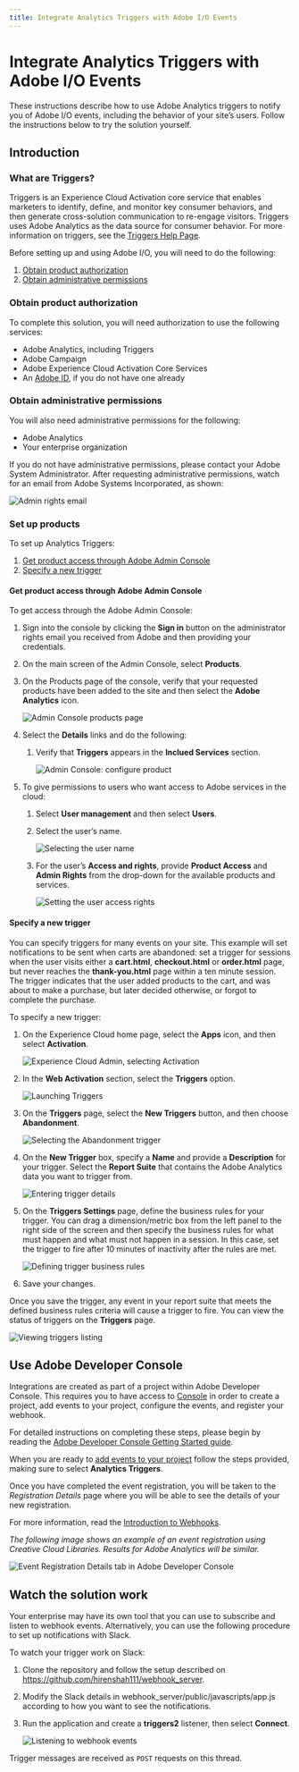 ```yaml
---
title: Integrate Analytics Triggers with Adobe I/O Events
---
```


# Integrate Analytics Triggers with Adobe I/O Events

These instructions describe how to use Adobe Analytics triggers to notify you of Adobe I/O events, including the behavior of your site&rsquo;s users. Follow the instructions below to try the solution yourself.

## Introduction

### What are Triggers?
Triggers is an Experience Cloud Activation core service that enables marketers to identify, define, and monitor key consumer behaviors, and then generate cross-solution communication to re-engage visitors. Triggers uses Adobe Analytics as the data source for consumer behavior.
For more information on triggers, see the [Triggers Help Page](https://experienceleague.adobe.com/en/docs/core-services/interface/services/triggers).


Before setting up and using Adobe I/O, you will need to do the following:

1. [Obtain product authorization](#obtain-product-authorization)
2. [Obtain administrative permissions](#obtain-administrative-permissions)

### Obtain product authorization

To complete this solution, you will need authorization to use the following services:
*   Adobe Analytics, including Triggers
*   Adobe Campaign
*	Adobe Experience Cloud Activation Core Services
*   An [Adobe ID](https://helpx.adobe.com/x-productkb/global/adobe-id-account-change.html), if you do not have one already

### Obtain administrative permissions

You will also need administrative permissions for the following:
* Adobe Analytics
* Your enterprise organization

If you do not have administrative permissions, please contact your Adobe System Administrator. After requesting administrative permissions, watch for an email from Adobe Systems Incorporated, as shown:

   ![Admin rights email](../img/events_atrig_01.png)

### Set up products

To set up Analytics Triggers:

1. [Get product access through Adobe Admin Console](#get-product-access-through-adobe-admin-console)
2. [Specify a new trigger](#specify-a-new-trigger)

#### Get product access through Adobe Admin Console	 

To get access through the Adobe Admin Console:

1.	Sign into the console by clicking the **Sign in** button on the administrator rights email you received from Adobe and then providing your credentials.

2.	On the main screen of the Admin Console, select **Products**.

3.	On the Products page of the console, verify that your requested products have been added to the site and then select the **Adobe Analytics** icon.

      ![Admin Console products page](../img/events_atrig_31.png "Admin Console products page")

4.	Select the **Details** links and do the following:

    1.	Verify that **Triggers** appears in the **Inclued Services** section.

        ![Admin Console: configure product](../img/events_atrig_32.png "Admin Console: configure product")

  5. To give permissions to users who want access to Adobe services in the cloud:

     1. Select **User management** and then select **Users**.
     2. Select the user&rsquo;s name.

        ![Selecting the user name](../img/events_atrig_05.png "Selecting the user name")

     3. For the user&rsquo;s **Access and rights**, provide **Product Access** and **Admin Rights** from the drop-down for the available products and services.

        ![Setting the user access rights](../img/events_atrig_06.png "Setting the user access rights")

#### Specify a new trigger

You can specify triggers for many events on your site. This example will set notifications to be sent when carts are abandoned: set a trigger for sessions when the user visits either a **cart.html**, **checkout.html** or **order.html** page, but never reaches the **thank-you.html** page within a ten minute session. The trigger indicates that the user added products to the cart, and was about to make a purchase, but later decided otherwise, or forgot to complete the purchase.

To specify a new trigger:

1. On the Experience Cloud home page, select the **Apps** icon, and then select **Activation**.

    ![Experience Cloud Admin, selecting Activation](../img/events_atrig_34.png "Experience Cloud Admin, selecting Activation")

2. In the **Web Activation** section, select the **Triggers** option.

    ![Launching Triggers](../img/events_atrig_33.png "Launching Triggers")

3. On the **Triggers** page, select the **New Triggers** button, and then choose **Abandonment**.

    ![Selecting the Abandonment trigger](../img/events_atrig_19.png "Selecting the Abandonment trigger")

4. On the **New Trigger** box, specify a **Name** and provide a **Description** for your trigger. Select the **Report Suite** that contains the Adobe Analytics data you want to trigger from.

    ![Entering trigger details](../img/events_atrig_20.png "Entering trigger details")

5. On the **Triggers Settings** page, define the business rules for your trigger. You can drag a dimension/metric box from the left panel to the right side of the screen and then specify the business rules for what must happen and what must not happen in a session. In this case, set the trigger to fire after 10 minutes of inactivity after the rules are met.

    ![Defining trigger business rules](../img/events_atrig_21.png "Defining trigger business rules")

6. Save your changes.

Once you save the trigger, any event in your report suite that meets the defined business rules criteria will cause a trigger to fire. You can view the status of triggers on the **Triggers** page.

![Viewing triggers listing](../img/events_atrig_22.png "Viewing triggers listing")

## Use Adobe Developer Console

Integrations are created as part of a project within Adobe Developer Console. This requires you to have access to [Console](https://www.adobe.com/go/devs_console_ui) in order to create a project, add events to your project, configure the events, and register your webhook.

For detailed instructions on completing these steps, please begin by reading the [Adobe Developer Console Getting Started guide](https://www.adobe.com/go/devs_console_getting_started). 

When you are ready to [add events to your project](https://developer.adobe.com/developer-console/docs/guides/services/services-add-event) follow the steps provided, making sure to select **Analytics Triggers**.

Once you have completed the event registration, you will be taken to the *Registration Details* page where you will be able to see the details of your new registration. 

For more information, read the [Introduction to Webhooks](../index.md). 

*The following image shows an example of an event registration using Creative Cloud Libraries. Results for Adobe Analytics will be similar.*

![Event Registration Details tab in Adobe Developer Console](../img/events-registration-details.png)


## Watch the solution work

Your enterprise may have its own tool that you can use to subscribe and listen to webhook events. Alternatively, you can use the following procedure to set up notifications with Slack.

To watch your trigger work on Slack:

1. Clone the repository and follow the setup described on https://github.com/hirenshah111/webhook_server.

2. Modify the Slack details in webhook_server/public/javascripts/app.js according to how you want to see the notifications.

3. Run the application and create a **triggers2** listener, then select **Connect**.

    ![Listening to webhook events](../img/events_atrig_29.png "Listening to webhook events")


Trigger messages are received as `POST` requests on this thread.
